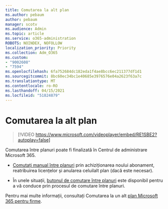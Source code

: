 ```yaml
---
title: Comutarea la alt plan
ms.author: pebaum
author: pebaum
manager: scotv
ms.audience: Admin
ms.topic: article
ms.service: o365-administration
ROBOTS: NOINDEX, NOFOLLOW
localization_priority: Priority
ms.collection: Adm_O365
ms.custom:
- "9002608"
- "7594"
ms.openlocfilehash: 6fa752684dc182eda1f4ae8bcc6ec211377df1d1
ms.sourcegitcommit: 8bc60ec34bc1e40685e3976576e04a2623f63a7c
ms.translationtype: MT
ms.contentlocale: ro-RO
ms.lasthandoff: 04/15/2021
ms.locfileid: "51824879"
---
```

# <a name="switch-to-a-different-plan"></a>Comutarea la alt plan

> [!VIDEO https://www.microsoft.com/videoplayer/embed/RE1SBE2?autoplay=false]

Comutarea între planuri poate fi finalizată în Centrul de administrare Microsoft 365.

- [Comutați manual între planuri](https://docs.microsoft.com/microsoft-365/commerce/subscriptions/switch-plans-manually) prin achiziționarea noului abonament, reatribuirea licențelor și anularea celuilalt plan (dacă este necesar).

- În unele situații, [butonul de comutare între planuri](https://docs.microsoft.com/microsoft-365/commerce/subscriptions/switch-to-a-different-plan#use-the-switch-plans-button) este disponibil pentru a vă conduce prin procesul de comutare între planuri.

Pentru mai multe informații, consultați Comutarea la un alt [plan Microsoft 365 pentru firme](https://docs.microsoft.com/microsoft-365/commerce/subscriptions/switch-to-a-different-plan).
